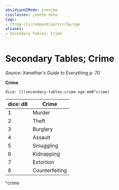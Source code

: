 ```yaml
---
obsidianUIMode: preview
cssclasses: json5e-note
tags:
- ttrpg-cli/compendium/src/5e/xge
aliases:
- Secondary Tables; Crime
---
```

# Secondary Tables; Crime
*Source: Xanathar's Guide to Everything p. 70* 

**Crime**

`dice: [](secondary-tables-crime-xge.md#^crime)`

| dice: d8 | Crime |
|----------|-------|
| 1 | Murder |
| 2 | Theft |
| 3 | Burglary |
| 4 | Assault |
| 5 | Smuggling |
| 6 | Kidnapping |
| 7 | Extortion |
| 8 | Counterfeiting |
^crime